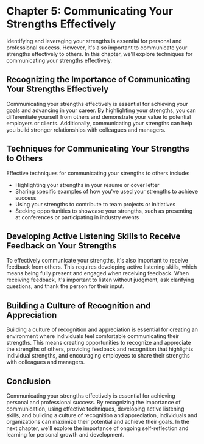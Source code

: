 Chapter 5: Communicating Your Strengths Effectively
===================================================

Identifying and leveraging your strengths is essential for personal and professional success. However, it's also important to communicate your strengths effectively to others. In this chapter, we'll explore techniques for communicating your strengths effectively.

Recognizing the Importance of Communicating Your Strengths Effectively
----------------------------------------------------------------------

Communicating your strengths effectively is essential for achieving your goals and advancing in your career. By highlighting your strengths, you can differentiate yourself from others and demonstrate your value to potential employers or clients. Additionally, communicating your strengths can help you build stronger relationships with colleagues and managers.

Techniques for Communicating Your Strengths to Others
-----------------------------------------------------

Effective techniques for communicating your strengths to others include:

* Highlighting your strengths in your resume or cover letter
* Sharing specific examples of how you've used your strengths to achieve success
* Using your strengths to contribute to team projects or initiatives
* Seeking opportunities to showcase your strengths, such as presenting at conferences or participating in industry events

Developing Active Listening Skills to Receive Feedback on Your Strengths
------------------------------------------------------------------------

To effectively communicate your strengths, it's also important to receive feedback from others. This requires developing active listening skills, which means being fully present and engaged when receiving feedback. When receiving feedback, it's important to listen without judgment, ask clarifying questions, and thank the person for their input.

Building a Culture of Recognition and Appreciation
--------------------------------------------------

Building a culture of recognition and appreciation is essential for creating an environment where individuals feel comfortable communicating their strengths. This means creating opportunities to recognize and appreciate the strengths of others, providing feedback and recognition that highlights individual strengths, and encouraging employees to share their strengths with colleagues and managers.

Conclusion
----------

Communicating your strengths effectively is essential for achieving personal and professional success. By recognizing the importance of communication, using effective techniques, developing active listening skills, and building a culture of recognition and appreciation, individuals and organizations can maximize their potential and achieve their goals. In the next chapter, we'll explore the importance of ongoing self-reflection and learning for personal growth and development.

